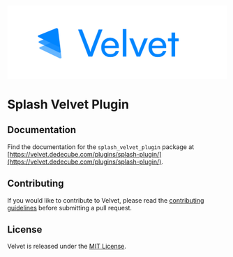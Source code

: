 ![Velvet Banner](https://raw.githubusercontent.com/dedecube/velvet/main/art/velvet-header.png "Velvet Banner")

# Splash Velvet Plugin

## Documentation

Find the documentation for the `splash_velvet_plugin` package at [https://velvet.dedecube.com/plugins/splash-plugin/](https://velvet.dedecube.com/plugins/splash-plugin/).

## Contributing

If you would like to contribute to Velvet, please read the [contributing guidelines](../../CONTRIBUTING.md) before submitting a pull request.

## License

Velvet is released under the [MIT License](LICENSE).